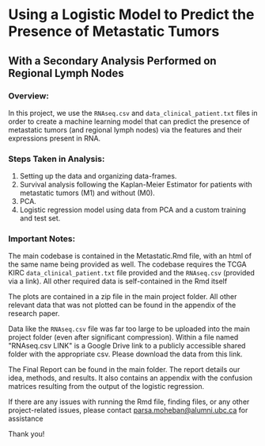 # Using a Logistic Model to Predict the Presence of Metastatic Tumors
## With a Secondary Analysis Performed on Regional Lymph Nodes

### Overview:
In this project, we use the ```RNAseq.csv``` and ```data_clinical_patient.txt``` files in order to create a machine learning model that can predict the presence of metastatic tumors (and regional lymph nodes) via the features and their expressions present in RNA.

### Steps Taken in Analysis:
1) Setting up the data and organizing data-frames.
2) Survival analysis following the Kaplan-Meier Estimator for patients with metastatic tumors (M1) and without (M0).
3) PCA.
4) Logistic regression model using data from PCA and a custom training and test set.


### Important Notes:

The main codebase is contained in the Metastatic.Rmd file, with an html of the same name being provided as well. The codebase requires the TCGA KIRC ```data_clinical_patient.txt``` file provided and the ```RNAseq.csv``` (provided via a link). All other required data is self-contained in the Rmd itself

The plots are contained in a zip file in the main project folder. All other relevant data that was not plotted can be found in the appendix of the research paper.

Data like the ```RNAseq.csv``` file was far too large to be uploaded into the main project folder (even after significant compression). Within a file named "RNAseq.csv LINK" is a Google Drive link to a publicly accessible shared folder with the appropriate csv. Please download the data from this link.

The Final Report can be found in the main folder. The report details our idea, methods, and results. It also contains an appendix with the confusion matrices resulting from the output of the logistic regression.

If there are any issues with running the Rmd file, finding files, or any other project-related issues, please contact parsa.moheban@alumni.ubc.ca for assistance

Thank you!
